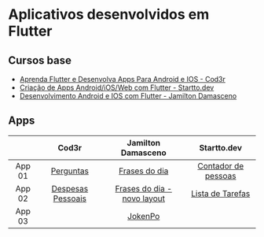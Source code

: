 # Aplicativos desenvolvidos em Flutter

## Cursos base

- [Aprenda Flutter e Desenvolva Apps Para Android e IOS - Cod3r][Curso1]
- [Criação de Apps Android/iOS/Web com Flutter - Startto.dev][Curso3]
- [Desenvolvimento Android e IOS com Flutter - Jamilton Damasceno][Curso2]

## Apps

|        |              Cod3r               |              Jamilton Damasceno               |             Startto.dev              |
|:------:|:--------------------------------:|:---------------------------------------------:|:------------------------------------:|
| App 01 |     [Perguntas][App01_Cod3r]     |        [Frases do dia][App01_Jamilton]        | [Contador de pessoas][App01_Startto] |
| App 02 | [Despesas Pessoais][App02_Cod3r] | [Frases do dia - novo layout][App02_Jamilton] |  [Lista de Tarefas][App02_Startto]   |
| App 03 |                                  |           [JokenPo][App03_Jamilton]           |                                      |

<!-- MARKDOWN LINKS & IMAGES -->

[Curso1]: https://www.udemy.com/course/curso-flutter/

[Curso2]: https://www.udemy.com/course/desenvolvimento-android-e-ios-com-flutter/

[Curso3]: https://www.udemy.com/course/curso-completo-flutter-app-android-ios/

[App01_Cod3r]: https://github.com/MatheusPTorquato/appsCursosFlutter/tree/dev-mpt/app01_cod3r

[App01_Jamilton]: https://github.com/MatheusPTorquato/appsCursosFlutter/tree/dev-mpt/app01_jamilton

[App01_Startto]: https://github.com/MatheusPTorquato/appsCursosFlutter/tree/dev-mpt/app01_startto

[App02_Jamilton]: https://github.com/MatheusPTorquato/appsCursosFlutter/tree/dev-mpt/app02_jamilton

[App02_Startto]: https://github.com/MatheusPTorquato/appsCursosFlutter/tree/dev-mpt/app02_startto

[App02_Cod3r]: https://github.com/MatheusPTorquato/appsCursosFlutter/tree/dev-mpt/app02_cod3r

[App03_Jamilton]: https://github.com/MatheusPTorquato/appsCursosFlutter/tree/dev-mpt/app03_jamilton
